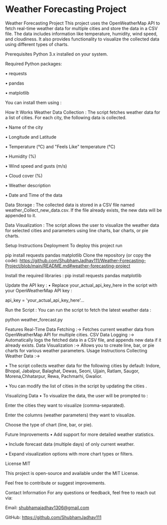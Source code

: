 # Weather Forecasting Project
Weather Forecasting Project
This project uses the OpenWeatherMap API to fetch real-time weather data for multiple cities and store the data in a CSV file. The data includes information like temperature, humidity, wind speed, and cloudiness. It also provides functionality to visualize the collected data using different types of charts.

Prerequisites
Python 3.x installed on your system.

Required Python packages:

• requests

• pandas

• matplotlib

You can install them using :

How It Works
Weather Data Collection :
The script fetches weather data for a list of cities. For each city, the following data is collected.

• Name of the city

• Longitude and Latitude

• Temperature (°C) and "Feels Like" temperature (°C)

• Humidity (%)

• Wind speed and gusts (m/s)

• Cloud cover (%)

• Weather description

• Date and Time of the data

Data Storage :
The collected data is stored in a CSV file named weather_Collect_new_data.csv. If the file already exists, the new data will be appended to it.

Data Visualization :
The script allows the user to visualize the weather data for selected cities and parameters using line charts, bar charts, or pie charts.

Setup Instructions
Deployment
To deploy this project run

  pip install requests pandas matplotlib
Clone the repository (or copy the code):
https://github.com/ShubhamJadhav111/Weather-Forecasting-Project/blob/main/README.md#weather-forecasting-project

Install the required libraries :
pip install requests pandas matplotlib

Update the API key :
• Replace your_actual_api_key_here in the script with your OpenWeatherMap API key :

api_key = 'your_actual_api_key_here'...

Run the Script :
You can run the script to fetch the latest weather data :

python weather_forecast.py

Features
Real-Time Data Fetching :-> Fetches current weather data from OpenWeatherMap API for multiple cities.
CSV Data Logging :-> Automatically logs the fetched data in a CSV file, and appends new data if it already exists.
Data Visualization :-> Allows you to create line, bar, or pie charts for various weather parameters.
Usage Instructions
Collecting Weather Data :->

• The script collects weather data for the following cities by default: Indore, Bhopal, Jabalpur, Balaghat, Dewas, Seoni, Ujjain, Ratlam, Saugor, Morena,Chhatarpur, Rewa, Pachmarhi, Gwalior.

• You can modify the list of cities in the script by updating the cities .

Visualizing Data
• To visualize the data, the user will be prompted to :

Enter the cities they want to visualize (comma-separated).

Enter the columns (weather parameters) they want to visualize.

Choose the type of chart (line, bar, or pie).

Future Improvements
• Add support for more detailed weather statistics.

• Include forecast data (multiple days) of only current weather.

• Expand visualization options with more chart types or filters.

License
MIT

This project is open-source and available under the MIT License.

Feel free to contribute or suggest improvements.

Contact Information
For any questions or feedback, feel free to reach out via:

Email: shubhamajadhav1306@gmail.com

GitHub: https://github.com/ShubhamJadhav111
